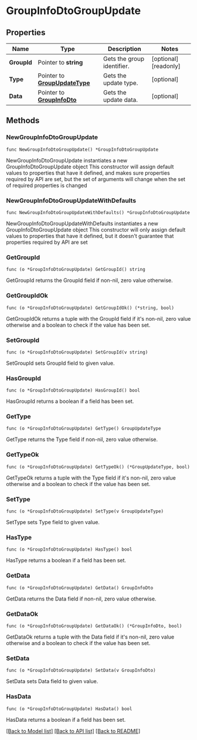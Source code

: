 # GroupInfoDtoGroupUpdate

## Properties

Name | Type | Description | Notes
------------ | ------------- | ------------- | -------------
**GroupId** | Pointer to **string** | Gets the group identifier. | [optional] [readonly] 
**Type** | Pointer to [**GroupUpdateType**](GroupUpdateType.md) | Gets the update type. | [optional] 
**Data** | Pointer to [**GroupInfoDto**](GroupInfoDto.md) | Gets the update data. | [optional] 

## Methods

### NewGroupInfoDtoGroupUpdate

`func NewGroupInfoDtoGroupUpdate() *GroupInfoDtoGroupUpdate`

NewGroupInfoDtoGroupUpdate instantiates a new GroupInfoDtoGroupUpdate object
This constructor will assign default values to properties that have it defined,
and makes sure properties required by API are set, but the set of arguments
will change when the set of required properties is changed

### NewGroupInfoDtoGroupUpdateWithDefaults

`func NewGroupInfoDtoGroupUpdateWithDefaults() *GroupInfoDtoGroupUpdate`

NewGroupInfoDtoGroupUpdateWithDefaults instantiates a new GroupInfoDtoGroupUpdate object
This constructor will only assign default values to properties that have it defined,
but it doesn't guarantee that properties required by API are set

### GetGroupId

`func (o *GroupInfoDtoGroupUpdate) GetGroupId() string`

GetGroupId returns the GroupId field if non-nil, zero value otherwise.

### GetGroupIdOk

`func (o *GroupInfoDtoGroupUpdate) GetGroupIdOk() (*string, bool)`

GetGroupIdOk returns a tuple with the GroupId field if it's non-nil, zero value otherwise
and a boolean to check if the value has been set.

### SetGroupId

`func (o *GroupInfoDtoGroupUpdate) SetGroupId(v string)`

SetGroupId sets GroupId field to given value.

### HasGroupId

`func (o *GroupInfoDtoGroupUpdate) HasGroupId() bool`

HasGroupId returns a boolean if a field has been set.

### GetType

`func (o *GroupInfoDtoGroupUpdate) GetType() GroupUpdateType`

GetType returns the Type field if non-nil, zero value otherwise.

### GetTypeOk

`func (o *GroupInfoDtoGroupUpdate) GetTypeOk() (*GroupUpdateType, bool)`

GetTypeOk returns a tuple with the Type field if it's non-nil, zero value otherwise
and a boolean to check if the value has been set.

### SetType

`func (o *GroupInfoDtoGroupUpdate) SetType(v GroupUpdateType)`

SetType sets Type field to given value.

### HasType

`func (o *GroupInfoDtoGroupUpdate) HasType() bool`

HasType returns a boolean if a field has been set.

### GetData

`func (o *GroupInfoDtoGroupUpdate) GetData() GroupInfoDto`

GetData returns the Data field if non-nil, zero value otherwise.

### GetDataOk

`func (o *GroupInfoDtoGroupUpdate) GetDataOk() (*GroupInfoDto, bool)`

GetDataOk returns a tuple with the Data field if it's non-nil, zero value otherwise
and a boolean to check if the value has been set.

### SetData

`func (o *GroupInfoDtoGroupUpdate) SetData(v GroupInfoDto)`

SetData sets Data field to given value.

### HasData

`func (o *GroupInfoDtoGroupUpdate) HasData() bool`

HasData returns a boolean if a field has been set.


[[Back to Model list]](../README.md#documentation-for-models) [[Back to API list]](../README.md#documentation-for-api-endpoints) [[Back to README]](../README.md)


